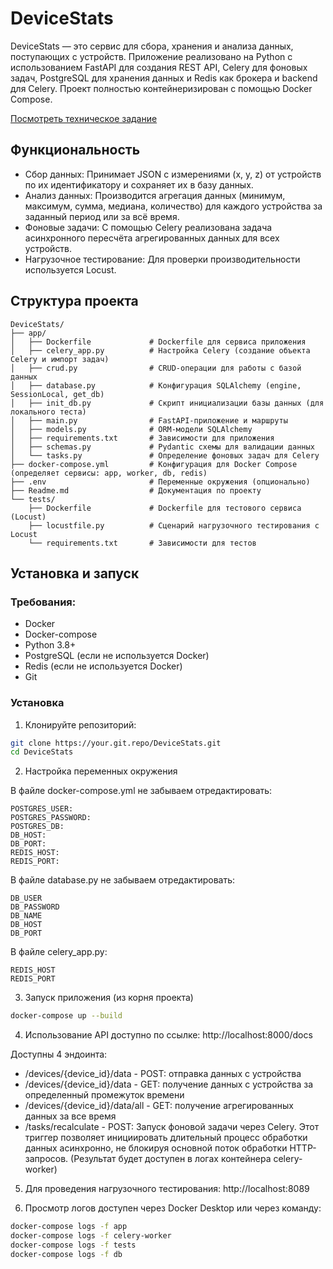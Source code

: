 # DeviceStats

DeviceStats — это сервис для сбора, хранения и анализа данных, поступающих с устройств. Приложение реализовано на Python с использованием FastAPI для создания REST API, Celery для фоновых задач, PostgreSQL для хранения данных и Redis как брокера и backend для Celery. Проект полностью контейнеризирован с помощью Docker Compose.

[Посмотреть техническое задание](specification.md)


## Функциональность
- Сбор данных:
Принимает JSON с измерениями (x, y, z) от устройств по их идентификатору и сохраняет их в базу данных.
- Анализ данных:
Производится агрегация данных (минимум, максимум, сумма, медиана, количество) для каждого устройства за заданный период или за всё время.
- Фоновые задачи:
С помощью Celery реализована задача асинхронного пересчёта агрегированных данных для всех устройств.
- Нагрузочное тестирование:
Для проверки производительности используется Locust.

## Структура проекта
    DeviceStats/
    ├── app/
    │   ├── Dockerfile             # Dockerfile для сервиса приложения
    │   ├── celery_app.py          # Настройка Celery (создание объекта Celery и импорт задач)
    │   ├── crud.py                # CRUD-операции для работы с базой данных
    │   ├── database.py            # Конфигурация SQLAlchemy (engine, SessionLocal, get_db)
    │   ├── init_db.py             # Скрипт инициализации базы данных (для локального теста)
    │   ├── main.py                # FastAPI-приложение и маршруты
    │   ├── models.py              # ORM-модели SQLAlchemy
    │   ├── requirements.txt       # Зависимости для приложения
    │   ├── schemas.py             # Pydantic схемы для валидации данных
    │   └── tasks.py               # Определение фоновых задач для Celery
    ├── docker-compose.yml         # Конфигурация для Docker Compose (определяет сервисы: app, worker, db, redis)
    ├── .env                       # Переменные окружения (опционально)
    ├── Readme.md                  # Документация по проекту
    └── tests/
        ├── Dockerfile             # Dockerfile для тестового сервиса (Locust)
        ├── locustfile.py          # Сценарий нагрузочного тестирования с Locust
        └── requirements.txt       # Зависимости для тестов

## Установка и запуск

### Требования:
- Docker
- Docker-compose
- Python 3.8+
- PostgreSQL (если не используется Docker)
- Redis (если не используется Docker)
- Git

### Установка
1. Клонируйте репозиторий:
```bash
git clone https://your.git.repo/DeviceStats.git
cd DeviceStats
```
2. Настройка переменных окружения

В файле docker-compose.yml не забываем отредактировать:

    POSTGRES_USER:
    POSTGRES_PASSWORD: 
    POSTGRES_DB: 
    DB_HOST:
    DB_PORT:
    REDIS_HOST:
    REDIS_PORT:

В файле database.py не забываем отредактировать:

    DB_USER
    DB_PASSWORD
    DB_NAME
    DB_HOST
    DB_PORT

В файле celery_app.py:

    REDIS_HOST
    REDIS_PORT 

3. Запуск приложения (из корня проекта)
```bash
docker-compose up --build
```
4. Использование API доступно по ссылке: http://localhost:8000/docs

Доступны 4 эндоинта:
- /devices/{device_id}/data - POST: отправка данных с устройства
- /devices/{device_id}/data - GET: получение данных с устройства за определенный промежуток времени
- /devices/{device_id}/data/all - GET: получение агрегированных данных за все время
- /tasks/recalculate - POST: Запуск фоновой задачи через Celery. Этот триггер позволяет инициировать длительный процесс обработки данных асинхронно, не блокируя основной поток обработки HTTP-запросов. (Результат будет доступен в логах контейнера celery-worker)

5. Для проведения нагрузочного тестирования: http://localhost:8089

6. Просмотр логов доступен через Docker Desktop или через команду:
```bash
docker-compose logs -f app
docker-compose logs -f celery-worker
docker-compose logs -f tests
docker-compose logs -f db
```




